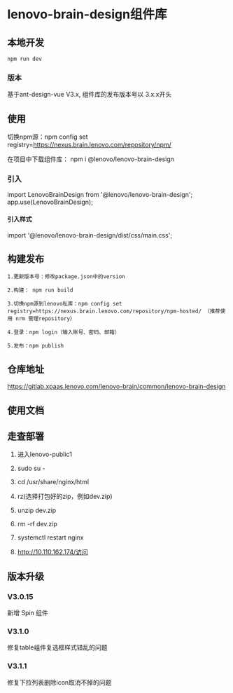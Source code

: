 <!--
 * @Author: Coco wangkk4@lenovo.com
 * @Date: 2023-02-24 10:35:57
 * @LastEditors: Coco wangkk4@lenovo.com
 * @LastEditTime: 2023-08-24 15:12:26
 * @FilePath: /lenovo-brain-design/README.md
 * @Description: 
-->
# lenovo-brain-design组件库

## 本地开发
```
npm run dev
```

### 版本
基于ant-design-vue V3.x, 组件库的发布版本号以 3.x.x开头


## 使用

切换npm源：npm config set registry=https://nexus.brain.lenovo.com/repository/npm/

在项目中下载组件库： npm i @lenovo/lenovo-brain-design


### 引入

import LenovoBrainDesign from '@lenovo/lenovo-brain-design';
app.use(LenovoBrainDesign);

#### 引入样式

import '@lenovo/lenovo-brain-design/dist/css/main.css';


## 构建发布
```
1.更新版本号：修改package.json中的version

2.构建： npm run build

3.切换npm源到lenovo私库：​​​​​​​npm config set registry=https://nexus.brain.lenovo.com/repository/npm-hosted/ （推荐使用 nrm 管理repository）

4.登录：npm login（输入账号、密码、邮箱）

5.发布：npm publish
```

## 仓库地址

https://gitlab.xpaas.lenovo.com/lenovo-brain/common/lenovo-brain-design

## 使用文档

## 走查部署
1. 进入lenovo-public1

2. sudo su -

3. cd /usr/share/nginx/html

4. rz(选择打包好的zip，例如dev.zip)

5. unzip dev.zip

6. rm -rf dev.zip

7. systemctl restart nginx

8. http://10.110.162.174/访问


## 版本升级
### V3.0.15 
  新增 Spin 组件
### V3.1.0
  修复table组件复选框样式错乱的问题
### V3.1.1
  修复下拉列表删除icon取消不掉的问题
